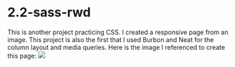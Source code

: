 # 2.2-sass-rwd
This is another project practicing CSS. I created a responsive page from an image. This project is also the first that I used Burbon and Neat for the column layout and media queries. Here is the image I referenced to create this page:
![](https://raw.githubusercontent.com/TIY-GVL-FEE-2015-August/assignments/master/2.2-sass-rwd/assets/powell_peralta.jpg)
